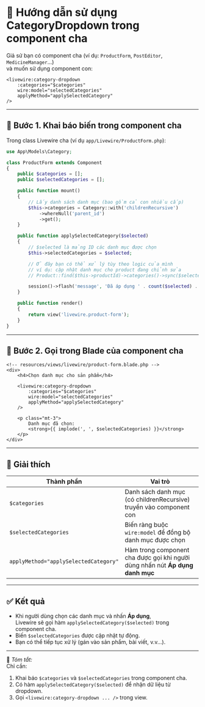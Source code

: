 # 📘 Hướng dẫn sử dụng CategoryDropdown trong component cha

Giả sử bạn có component cha (ví dụ: `ProductForm`, `PostEditor`, `MedicineManager`...)  
và muốn sử dụng component con:

```blade
<livewire:category-dropdown 
    :categories="$categories" 
    wire:model="selectedCategories"
    applyMethod="applySelectedCategory"
/>
```

---

## 🧱 Bước 1. Khai báo biến trong component cha

Trong class Livewire cha (ví dụ `app/Livewire/ProductForm.php`):

```php
use App\Models\Category;

class ProductForm extends Component
{
    public $categories = [];
    public $selectedCategories = [];

    public function mount()
    {
        // Lấy danh sách danh mục (bao gồm cả con nhiều cấp)
        $this->categories = Category::with('childrenRecursive')
            ->whereNull('parent_id')
            ->get();
    }

    public function applySelectedCategory($selected)
    {
        // $selected là mảng ID các danh mục được chọn
        $this->selectedCategories = $selected;

        // Ở đây bạn có thể xử lý tùy theo logic của mình
        // ví dụ: cập nhật danh mục cho product đang chỉnh sửa
        // Product::find($this->productId)->categories()->sync($selected);

        session()->flash('message', 'Đã áp dụng ' . count($selected) . ' danh mục!');
    }

    public function render()
    {
        return view('livewire.product-form');
    }
}
```

---

## 🧩 Bước 2. Gọi trong Blade của component cha

```blade
<!-- resources/views/livewire/product-form.blade.php -->
<div>
    <h4>Chọn danh mục cho sản phẩm</h4>

    <livewire:category-dropdown 
        :categories="$categories" 
        wire:model="selectedCategories"
        applyMethod="applySelectedCategory"
    />

    <p class="mt-3">
        Danh mục đã chọn: 
        <strong>{{ implode(', ', $selectedCategories) }}</strong>
    </p>
</div>
```

---

## 🧠 Giải thích

| Thành phần | Vai trò |
|-------------|----------|
| `$categories` | Danh sách danh mục (có childrenRecursive) truyền vào component con |
| `$selectedCategories` | Biến ràng buộc `wire:model` để đồng bộ danh mục được chọn |
| `applyMethod="applySelectedCategory"` | Hàm trong component cha được gọi khi người dùng nhấn nút **Áp dụng danh mục** |

---

## ✅ Kết quả

- Khi người dùng chọn các danh mục và nhấn **Áp dụng**,  
  Livewire sẽ gọi hàm `applySelectedCategory($selected)` trong component cha.
- Biến `$selectedCategories` được cập nhật tự động.  
- Bạn có thể tiếp tục xử lý (gán vào sản phẩm, bài viết, v.v...).

---

📄 *Tóm tắt:*  
Chỉ cần:
1. Khai báo `$categories` và `$selectedCategories` trong component cha.  
2. Có hàm `applySelectedCategory($selected)` để nhận dữ liệu từ dropdown.  
3. Gọi `<livewire:category-dropdown ... />` trong view.
